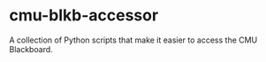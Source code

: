 # cmu-blkb-accessor
A collection of Python scripts that make it easier to access the CMU Blackboard. 
